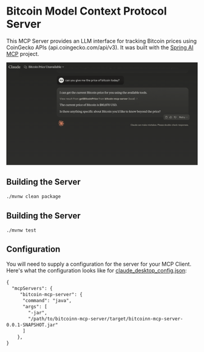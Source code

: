 # Bitcoin Model Context Protocol Server
This MCP Server provides an LLM interface for tracking Bitcoin prices using CoinGecko APIs (api.coingecko.com/api/v3). It was built with the [Spring AI MCP](https://docs.spring.io/spring-ai-mcp/reference/spring-mcp.html) project.

![Sample](images/sample.png)

## Building the Server

```bash
./mvnw clean package
```
## Building the Server

```bash
./mvnw test
```

## Configuration

You will need to supply a configuration for the server for your MCP Client. Here's what the configuration looks like for [claude_desktop_config.json](https://modelcontextprotocol.io/quickstart/user):

```
{
  "mcpServers": {
     "bitcoin-mcp-server": {
      "command": "java",
      "args": [
        "-jar",
        "/path/to/bitcoinn-mcp-server/target/bitcoinn-mcp-server-0.0.1-SNAPSHOT.jar"
      ]
    },
}
```

